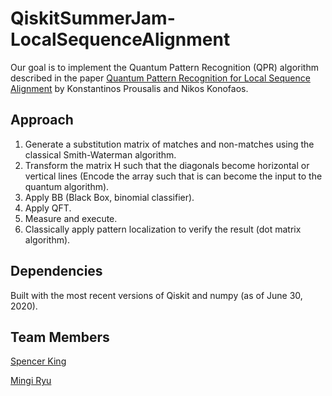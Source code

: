 # QiskitSummerJam-LocalSequenceAlignment

Our goal is to implement the Quantum Pattern Recognition (QPR) algorithm described in the paper [Quantum Pattern Recognition for Local Sequence Alignment](https://ieeexplore.ieee.org/document/8269076) by Konstantinos Prousalis and Nikos Konofaos.

## Approach

1. Generate a substitution matrix of matches and non-matches using the classical Smith-Waterman algorithm.
2. Transform the matrix H such that the diagonals become horizontal or vertical lines (Encode the array such that is can become the input to the quantum algorithm).
3. Apply BB (Black Box, binomial classifier).
4. Apply QFT.
5. Measure and execute.
6. Classically apply pattern localization to verify the result (dot matrix algorithm).

## Dependencies

Built with the most recent versions of Qiskit and numpy (as of June 30, 2020).

## Team Members

[Spencer King](https://github.com/spencerking)

[Mingi Ryu](https://github.com/mingir2)
